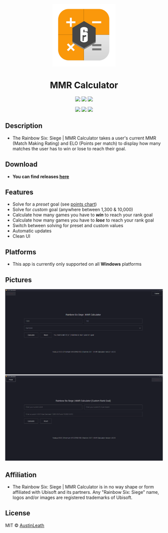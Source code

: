 
<p align="center">
  <img src="home/images/mmrcalculator-icon.png" width="200"/>
  <h1 align="center">MMR Calculator</h3>
  <p align="center">
    <img src="https://img.shields.io/github/release/austinleath/mmrcalculator.svg" />
      <a href="https://www.paypal.com/donate/?token=AV9aSyCRiD2q6UnRdGXVX8KTR2t7cJc6xGpBPxQn7oxw_X1B3rttSzYf4waiuVYbdTsLWG">
      <img src="https://img.shields.io/badge/Donate-PayPal-green.svg"/></a>
    <img src="https://img.shields.io/david/austinleath/mmrcalculator.svg" />
  </p>
  <p align="center">
    <img src="https://img.shields.io/github/downloads/AustinLeath/mmrcalculator/total.svg" />
    <img src="https://img.shields.io/github/license/austinleath/mmrcalculator.svg" />
    <img src="http://hits.dwyl.io/austinleath/mmrcalculator.svg" />
  </p>
</p>

## Description
- The Rainbow Six: Siege | MMR Calculator takes a user's current MMR (Match Making Rating) and ELO (Points per match) to display how many matches the user has to win or lose to reach their goal.

## Download
- **You can find releases <u>[here](https://www.github.com/austinleath/mmrcalculator/releases)**</u>

## Features
- Solve for a <i>preset</i> goal (see <u>[points chart](https://github.com/AustinLeath/mmrcalculator/blob/master/home/images/ranks.jpg)</u>)
- Solve for <i>custom</i> goal (anywhere between 1,300 & 10,000)
- Calculate how many games you have to <i>**win**</i> to reach your rank goal
- Calculate how many games you have to <i>**lose**</i> to reach your rank goal
- Switch between solving for preset and custom values
- Automatic updates
- Clean UI

## Platforms
- This app is currently only supported on all **Windows** platforms

## Pictures
 ![rmpic1.png](home/images/rmpic1.PNG)
 ![rmpic2.png](home/images/rmpic2.PNG)

## Affiliation
- The Rainbow Six: Siege | MMR Calculator is in no way shape or form affiliated with Ubisoft and its partners. Any "Rainbow Six: Siege" name, logos and/or images are registered trademarks of Ubisoft.

## License
MIT © <u>[AustinLeath](https://github.com/AustinLeath/mmrcalculator/blob/master/LICENSE)</u>
